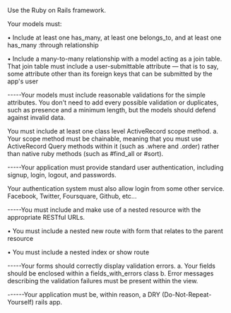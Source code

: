 Use the Ruby on Rails framework.

Your models must:

• Include at least one has_many, at least one belongs_to, and at least one has_many :through relationship

• Include a many-to-many relationship with a model acting as a join table. That join table must include a user-submittable attribute — that is to say, some attribute other than its foreign keys that can be submitted by the app's user

-----Your models must include reasonable validations for the simple attributes. You don't need to add every possible validation or duplicates, such as presence and a minimum length, but the models should defend against invalid data.

You must include at least one class level ActiveRecord scope method. a. Your scope method must be chainable, meaning that you must use ActiveRecord Query methods within it (such as .where and .order) rather than native ruby methods (such as #find_all or #sort).

-----Your application must provide standard user authentication, including signup, login, logout, and passwords.

Your authentication system must also allow login from some other service. Facebook, Twitter, Foursquare, Github, etc...

-----You must include and make use of a nested resource with the appropriate RESTful URLs.

• You must include a nested new route with form that relates to the parent resource

• You must include a nested index or show route

-----Your forms should correctly display validation errors. a. Your fields should be enclosed within a fields_with_errors class b. Error messages describing the validation failures must be present within the view.

------Your application must be, within reason, a DRY (Do-Not-Repeat-Yourself) rails app.
